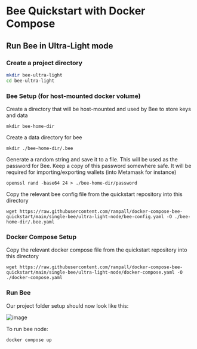 # Bee Quickstart with Docker Compose 

## Run Bee in Ultra-Light mode

### Create a project directory
```bash
mkdir bee-ultra-light
cd bee-ultra-light
```

### Bee Setup (for host-mounted docker volume)
Create a directory that will be host-mounted and used by Bee to store keys and data
```shell
mkdir bee-home-dir
```

Create a data directory for bee
```shell
mkdir ./bee-home-dir/.bee
```

Generate a random string and save it to a file. 
This will be used as the password for Bee. 
Keep a copy of this password somewhere safe. It will be required for importing/exporting wallets (into Metamask for instance) 
```shell
openssl rand -base64 24 > ./bee-home-dir/password
```

Copy the relevant bee config file from the quickstart repository into this directory 
```shell
wget https://raw.githubusercontent.com/rampall/docker-compose-bee-quickstart/main/single-bee/ultra-light-node/bee-config.yaml -O ./bee-home-dir/.bee.yaml
```

### Docker Compose Setup
Copy the relevant docker compose file from the quickstart repository into this directory 
```shell
wget https://raw.githubusercontent.com/rampall/docker-compose-bee-quickstart/main/single-bee/ultra-light-node/docker-compose.yaml -O ./docker-compose.yaml
```

### Run Bee 
Our project folder setup should now look like this:

![image](https://github.com/rampall/docker-compose-bee-quickstart/assets/520570/8fcf825c-f4ff-4f34-aa75-ea26ca6d9df4)

To run bee node:
```
docker compose up
```



